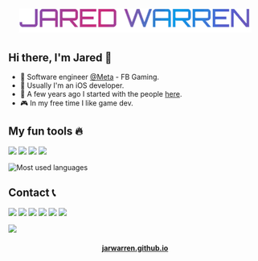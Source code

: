 <h1 align="center">
  <img src="https://raw.githubusercontent.com/jarwarren/jarwarren/master/name.gif" alt="Jared Warren" />
</h1>

## Hi there, I'm Jared 👋
- 🏢 Software engineer [@Meta](https://github.com/facebook) - FB Gaming.
- 📱 Usually I'm an iOS developer.
- 🐤 A few years ago I started with the people [here](https://statefulacademy.com/).
- 🎮 In my free time I like game dev.


## My fun tools 🔥
![](https://img.shields.io/badge/Godot-478CBF?style=for-the-badge&logo=GodotEngine&logoColor=white)
![](https://img.shields.io/badge/Photoshop-31A8FF?style=for-the-badge&logo=Adobe%20Photoshop&logoColor=black)
![](https://img.shields.io/badge/Swift-FA7343?style=for-the-badge&logo=swift&logoColor=white)
![](https://img.shields.io/badge/Unity-100000?style=for-the-badge&logo=unity&logoColor=white)

![Most used languages](https://github-readme-stats.vercel.app/api/top-langs/?username=JarWarren&layout=compact&theme=dracula)

## Contact 📞
![](https://img.shields.io/badge/JarWarren-0077B5?logo=linkedin&logoColor=white)
![](https://img.shields.io/badge/JarWarren-FE7A16?logo=stack-overflow&logoColor=white)
![](https://img.shields.io/badge/JarWarren_6554-5865F2?logo=discord&logoColor=white)
![](https://img.shields.io/badge/JarWarren-100000?logo=github&logoColor=white)
![](https://img.shields.io/badge/Hide_on_Ahri-D32936?logo=riot-games&logoColor=white)
![](https://img.shields.io/badge/wrrn24-D14836?logo=gmail&logoColor=white)

![](https://hits.seeyoufarm.com/api/count/incr/badge.svg?url=https%3A%2F%2Fgithub.com%2Fjarwarren1212%2Fhit-counter)

<h4 align="center">
  <a href="https://jarwarren.github.io">jarwarren.github.io</a>
</h4>
